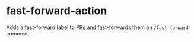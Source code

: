 # fast-forward-action

Adds a fast-forward label to PRs and fast-forwards them on `/fast-forward` comment.
